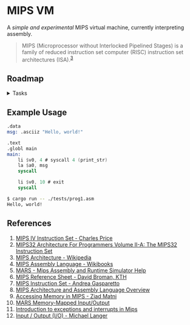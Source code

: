 # MIPS VM

A *simple and experimental* MIPS virtual machine, currently interpreting assembly.

> MIPS (Microprocessor without Interlocked Pipelined Stages) is a family of reduced instruction set computer (RISC) instruction set architectures (ISA).<sup>[3](#references)</sup>

## Roadmap

<details>
<summary>Tasks</summary>

- [X] MIPS32 (I)
- [ ] MIPS64 (II)
- [X] Assembler
  - [X] Lexer
  - [X] Parser
  - [X] IR
- [X] Basic instruction set
  - [X] Arithmetic (`add`, `sub`, `mul`, `div`)
  - [X] Logical (`and`, `or`, `xor`, `nor`)
  - [X] Memory (`lw`, `sw`, `la`)
  - [X] Control flow (`beq`, `bne`, `j`, `jr`)
  - [X] System calls (`print_int`, `print_str`, `read_int`, `read_str`, `exit`)
- [X] Virtual machine (interpreter)
  - [X] Memory
  - [X] Registers
  - [X] Execution (Fetch-Decode-Execute)
  - [X] System calls
- [ ] Compiler
  - [ ] Register allocation
  - [ ] Instruction selection
  - [ ] Tail call optimization
  - [ ] Calling convention
  - [ ] Target architectures
    - [ ] RISC-V
    - [ ] ARM
    - [ ] x86
    - [ ] x86-64
    - [ ] WebAssembly
  - [ ] Target platforms
    - [ ] Windows (PE)
    - [ ] Linux (ELF)
- [ ] Linker
  - [ ] Static linking
  - [ ] Dynamic linking
- [ ] Device drivers
  - [X] Memory mapped I/O (MMIO)
  - [ ] Interrupts
- [ ] Exception handling
- [ ] Multi-threading
- [ ] JIT compilation
- [ ] Debugger
- [ ] Profiler

On going tasks include performance optimizations, documentation, tests, examples and more.

</details>

## Example Usage

```nasm
.data
msg: .asciiz "Hello, world!"

.text
.globl main
main:
    li $v0, 4 # syscall 4 (print_str)
    la $a0, msg
    syscall

    li $v0, 10 # exit
    syscall
```

```bash
$ cargo run -- ./tests/prog1.asm
Hello, world!
```

## References

1. [MIPS IV Instruction Set - Charles Price](https://www.cs.cmu.edu/afs/cs/academic/class/15740-f97/public/doc/mips-isa.pdf)
2. [MIPS32 Architecture For Programmers Volume II-A: The MIPS32 Instruction Set](https://s3-eu-west-1.amazonaws.com/downloads-mips/documents/MD00086-2B-MIPS32BIS-AFP-06.03.pdf)
3. [MIPS Architecture - Wikipedia](https://en.wikipedia.org/wiki/MIPS_architecture)
4. [MIPS Assembly Language - Wikibooks](https://en.wikibooks.org/wiki/MIPS_Assembly)
5. [MARS - Mips Assembly and Runtime Simulator Help](https://dpetersanderson.github.io/Help/MarsHelpIntro.html)
6. [MIPS Reference Sheet - David Broman, KTH](https://www.kth.se/social/files/563c63c9f276547044e8695f/mips-ref-sheet.pdf)
7. [MIPS Instruction Set - Andrea Gasparetto](https://www.dsi.unive.it/~gasparetto/materials/MIPS_Instruction_Set.pdf)
8. [MIPS Architecture and Assembly Language Overview](https://minnie.tuhs.org/CompArch/Resources/mips_quick_tutorial.html)
9. [Accessing Memory in MIPS - Ziad Matni](https://ucsb-cs64.github.io/w20/lectures/lect07.pdf)
10. [MARS Memory-Mapped Input/Output](https://wilkinsonj.people.charleston.edu/mmio.html)
11. [Introduction to exceptions and interrupts in Mips](https://www2.it.uu.se/edu/course/homepage/os/vt20/module-1/assignment/)
12. [Input / Output (I/O) - Michael Langer](https://www.cim.mcgill.ca/~langer/273/20-slides.pdf)
